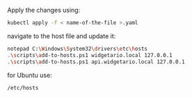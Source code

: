 Apply the changes using:
```bash
kubectl apply -f < name-of-the-file >.yaml
```
navigate to the host file and update it:
```bash
notepad C:\Windows\System32\drivers\etc\hosts
.\scripts\add-to-hosts.ps1 widgetario.local 127.0.0.1
.\scripts\add-to-hosts.ps1 api.widgetario.local 127.0.0.1
```
for Ubuntu use:
```bash
/etc/hosts
```